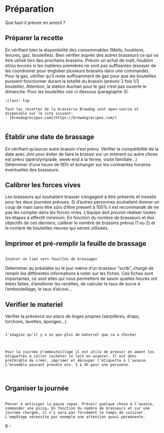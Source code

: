 # Préparation

<p class="emphase">Que faut-il prévoir en amont ?</p>

## Préparer la recette

En vérifiant bien la disponibilité des consommables (Malts, houblons, levures, gaz, bouteilles). Bien vérifier auprès des autres brasseurs ce qui va être utilisé lors des prochains brassins. Prévoir un achat de malt, houblon et/ou levures si les matières premières ne sont pas suffisantes (essayer de les coordonner pour englober plusieurs brassins dans une commande).
Pour la gaz, vérifier qu’il reste suffisamment de gaz pour que les bouteilles puissent fonctionner durant la totalité du brassin (prévoir 2 fois 1/2 bouteille). Attention, la station Auchan pour le gaz n’est pas ouverte le dimanche. Pour les bouteilles voir ci dessous (paragraphe 3).

```{admonition} Le saviez-vous ?
:class: tip

Tout les recettes de la brasserie Brewdog sont open-source et disponible sur le site suivant:
- [brewdogrecipes.com](https://brewdogrecipes.com/)


```


## Établir une date de brassage

En vérifiant qu’aucun autre brassin n’est prévu. Vérifier la compatibilité de la date avec Jimi pour éviter de faire le brassin sur un moment ou autre chose est prévu (apérolympiade, week-end à la ferme, visite familiale…) Déterminer d’une heure de RDV et échanger sur les contraintes horaires éventuelles des brasseurs.



## Calibrer les forces vives 

Les brasseurs qui souhaitent brasser s’engagent à être présents et investis pour les deux journées prévues. Si d’autres personnes souhaitent donner un coup de main sans être sûrs d’être présent à 100% il est recommandé de ne pas les compter dans les forces vives. L’équipe doit pouvoir réaliser toutes les étapes à effectif minimum. En fonction du nombre de brasseurs et des objectifs de ces derniers, calibrer le nombre de brassins prévus (1 ou 2) et le nombre de bouteilles neuves qui seront utilisées. 


## Imprimer et pré-remplir la feuille de brassage 


```{note}

Insérer un lien vers feuilles de brassages

```

Déterminer au préalable ou le jour même d’un brasseur “scrib”, chargé de remplir les différentes informations à noter sur les fiches. Ces fiches sont importantes, ce sont elles qui nous permettent de savoir quelles heures ont étées faites, d’améliorer les recettes, de calculer le taux de sucre à l’embouteillage, le taux d’alcool…

## Verifier le materiel

Vérifier la présence sur place de linges propres (serpillères, draps, torchons, lavettes, éponges…). 


```{note}

J'imagine qu'il y a un peu plus de materiel que ca a checker


```


```{warning}

Pour la journée d’embouteillage il est utile de prévoir en amont les étiquettes à coller (acheter le lait en avance). Il est donc préférable de créer, imprimer et découper l’étiquette à l’avance. L’ensemble pouvant prendre env. 3 à 4h pour une personne.



```

## Organiser la journée


```{warning}

Penser à anticiper la pause repas. Prévoir quelque chose à l’avance, commander une pizza… En fonction du nombre de brasseurs et sur une journée chargée, il n’y aura pas forcément le temps de cuisiner. L'empâtage nécessite par exemple une attention quasi permanente.

```



8 - 


